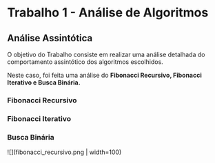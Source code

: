 # Trabalho 1 - Análise de Algoritmos
## Análise Assintótica

O objetivo do Trabalho consiste em realizar uma análise detalhada do comportamento assintótico dos algoritmos escolhidos.<br>

Neste caso, foi feita uma análise do <b>Fibonacci Recursivo, Fibonacci Iterativo e Busca Binária.</b>

### Fibonacci Recursivo
### Fibonacci Iterativo
### Busca Binária

![](fibonacci_recursivo.png | width=100)